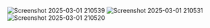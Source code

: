 ![Screenshot 2025-03-01 210539](https://github.com/user-attachments/assets/26a0a84d-8e34-4e33-bde5-db1ddba7138f)
![Screenshot 2025-03-01 210531](https://github.com/user-attachments/assets/ad6507b2-8c1d-49da-b0f3-02675dee7e7b)
![Screenshot 2025-03-01 210520](https://github.com/user-attachments/assets/01eeaaf1-2442-4a37-b01a-cbf436092fba)
